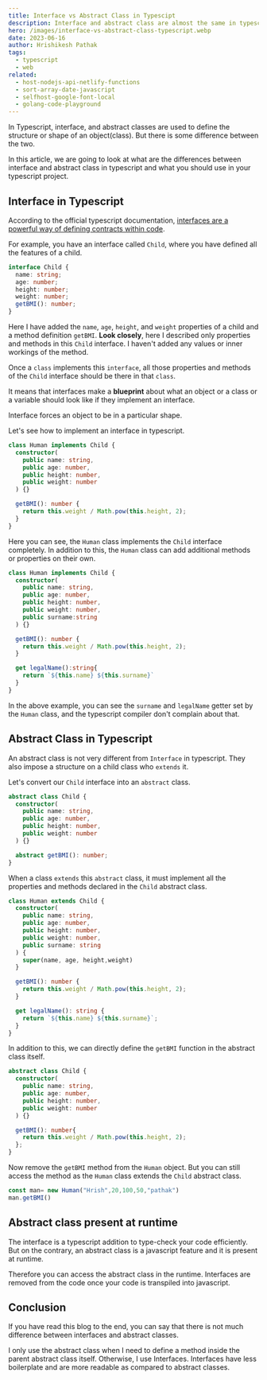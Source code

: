 ```yaml
---
title: Interface vs Abstract Class in Typescipt
description: Interface and abstract class are almost the same in typescript. But there are some small differences that I am describing in the blog. This blog also helps you to decide whether you have to choose an interface or an abstract class in your typescript project.
hero: /images/interface-vs-abstract-class-typescript.webp
date: 2023-06-16
author: Hrishikesh Pathak
tags:
  - typescript
  - web
related:
  - host-nodejs-api-netlify-functions
  - sort-array-date-javascript
  - selfhost-google-font-local
  - golang-code-playground
---
```


In Typescript, interface, and abstract classes are used to define the structure or shape of an object(class). But there is some difference between the two. 

In this article, we are going to look at what are the differences between interface and abstract class in typescript and what you should use in your typescript project.

## Interface in Typescript

According to the official typescript documentation, [interfaces are a powerful way of defining contracts within code](https://www.typescriptlang.org/docs/handbook/interfaces.html).

For example, you have an interface called `Child`, where you have defined all the features of a child.

```ts
interface Child {
  name: string;
  age: number;
  height: number;
  weight: number;
  getBMI(): number;
}
```

Here I have added the `name`, `age`, `height`, and `weight` properties of a child and a method definition `getBMI`. **Look closely**, here I described only properties and methods in this `Child` interface. I haven't added any values or inner workings of the method.

Once a `class` implements this `interface`, all those properties and methods of the `Child` interface should be there in that `class`. 

It means that interfaces make a **blueprint** about what an object or a class or a variable should look like if they implement an interface.

Interface forces an object to be in a particular shape.

Let's see how to implement an interface in typescript.

```ts
class Human implements Child {
  constructor(
    public name: string,
    public age: number,
    public height: number,
    public weight: number
  ) {}

  getBMI(): number {
    return this.weight / Math.pow(this.height, 2);
  }
}
```
Here you can see, the `Human` class implements the `Child` interface completely. In addition to this, the `Human` class can add additional methods or properties on their own.

```ts
class Human implements Child {
  constructor(
    public name: string,
    public age: number,
    public height: number,
    public weight: number,
    public surname:string
  ) {}

  getBMI(): number {
    return this.weight / Math.pow(this.height, 2);
  }

  get legalName():string{
    return `${this.name} ${this.surname}`
  }
}
```

In the above example, you can see the `surname` and `legalName` getter set by the `Human` class, and the typescript compiler don't complain about that.

## Abstract Class in Typescript

An abstract class is not very different from `Interface` in typescript. They also impose a structure on a child class who `extends` it.

Let's convert our `Child` interface into an `abstract` class.

```ts
abstract class Child {
  constructor(
    public name: string,
    public age: number,
    public height: number,
    public weight: number
  ) {}

  abstract getBMI(): number;
}
```
When a class `extends` this `abstract` class, it must implement all the properties and methods declared in the `Child` abstract class.

```ts
class Human extends Child {
  constructor(
    public name: string,
    public age: number,
    public height: number,
    public weight: number,
    public surname: string
  ) {
    super(name, age, height,weight)
  }

  getBMI(): number {
    return this.weight / Math.pow(this.height, 2);
  }

  get legalName(): string {
    return `${this.name} ${this.surname}`;
  }
}
```

In addition to this, we can directly define the `getBMI` function in the abstract class itself.

```ts
abstract class Child {
  constructor(
    public name: string,
    public age: number,
    public height: number,
    public weight: number
  ) {}

  getBMI(): number{
    return this.weight / Math.pow(this.height, 2); 
  };
}
```
Now remove the `getBMI` method from the `Human` object. But you can still access the method as the `Human` class extends the `Child` abstract class.

```ts
const man= new Human("Hrish",20,100,50,"pathak")
man.getBMI()
```

## Abstract class present at runtime

The interface is a typescript addition to type-check your code efficiently. But on the contrary, an abstract class is a javascript feature and it is present at runtime.

Therefore you can access the abstract class in the runtime. Interfaces are removed from the code once your code is transpiled into javascript.

## Conclusion

If you have read this blog to the end, you can say that there is not much difference between interfaces and abstract classes.

I only use the abstract class when I need to define a method inside the parent abstract class itself. Otherwise, I use Interfaces. Interfaces have less boilerplate and are more readable as compared to abstract classes.